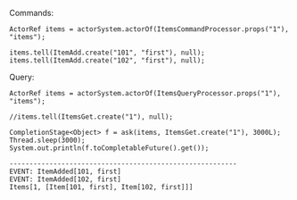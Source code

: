 Commands:

    ActorRef items = actorSystem.actorOf(ItemsCommandProcessor.props("1"), "items");

    items.tell(ItemAdd.create("101", "first"), null);
    items.tell(ItemAdd.create("102", "first"), null);
    
Query:
    
    ActorRef items = actorSystem.actorOf(ItemsQueryProcessor.props("1"), "items");
    
    //items.tell(ItemsGet.create("1"), null);
    
    CompletionStage<Object> f = ask(items, ItemsGet.create("1"), 3000L);
    Thread.sleep(3000);
    System.out.println(f.toCompletableFuture().get());
    
    ---------------------------------------------------------
    EVENT: ItemAdded[101, first]
    EVENT: ItemAdded[102, first]
    Items[1, [Item[101, first], Item[102, first]]]
    